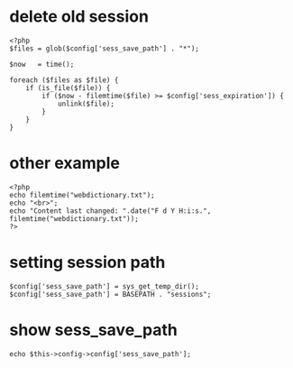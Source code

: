 # delete old session

````
<?php
$files = glob($config['sess_save_path'] . "*");

$now   = time();

foreach ($files as $file) {
	if (is_file($file)) {
		if ($now - filemtime($file) >= $config['sess_expiration']) {
			unlink($file);
		}
	}
}
````

# other example

````
<?php
echo filemtime("webdictionary.txt");
echo "<br>";
echo "Content last changed: ".date("F d Y H:i:s.", filemtime("webdictionary.txt"));
?>
````

# setting session path

````
$config['sess_save_path'] = sys_get_temp_dir();
$config['sess_save_path'] = BASEPATH . "sessions";
````

# show sess_save_path

````
echo $this->config->config['sess_save_path'];
````
